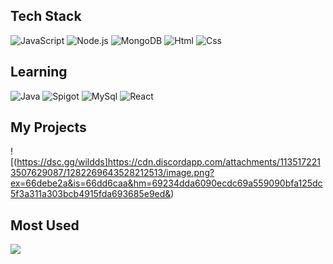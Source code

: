 ## Tech Stack
![JavaScript](https://img.shields.io/badge/JavaScript-black?style=flat&logo=javascript&logoColor=F7DF1E) ![Node.js](https://img.shields.io/badge/Node.js-black?style=flat&logo=nodedotjs&logoColor=76D04B) ![MongoDB](https://img.shields.io/badge/MongoDB-black?style=flat&logo=mongodb&logoColor=47A248)
![Html](https://img.shields.io/badge/Html-black?style=flat&logo=html5&logoColor=E34F26) ![Css](https://img.shields.io/badge/Css-black?style=flat&logo=css3&logoColor=1572B6)
## Learning
![Java](https://img.shields.io/badge/Java-black?style=flat&logo=coffeescript&logoColor=FF7900) ![Spigot](https://img.shields.io/badge/Spigot-black?style=flat&logo=spigotmc&logoColor=ED8106) 
![MySql](https://img.shields.io/badge/MySql-black?style=flat&logo=mysql&logoColor=4479A1) ![React](https://img.shields.io/badge/React-black?style=flat&logo=react&logoColor=61DAFB)
## My Projects
![(https://dsc.gg/wildds]https://cdn.discordapp.com/attachments/1135172213507629087/1282269643528212513/image.png?ex=66debe2a&is=66dd6caa&hm=69234dda6090ecdc69a559090bfa125dc5f3a311a303bcb4915fda693685e9ed&)
## Most Used
![](https://github-readme-stats.vercel.app/api/top-langs/?username=riccio1234&theme=neon&hide_border=false&include_all_commits=false&count_private=false&layout=compact)
